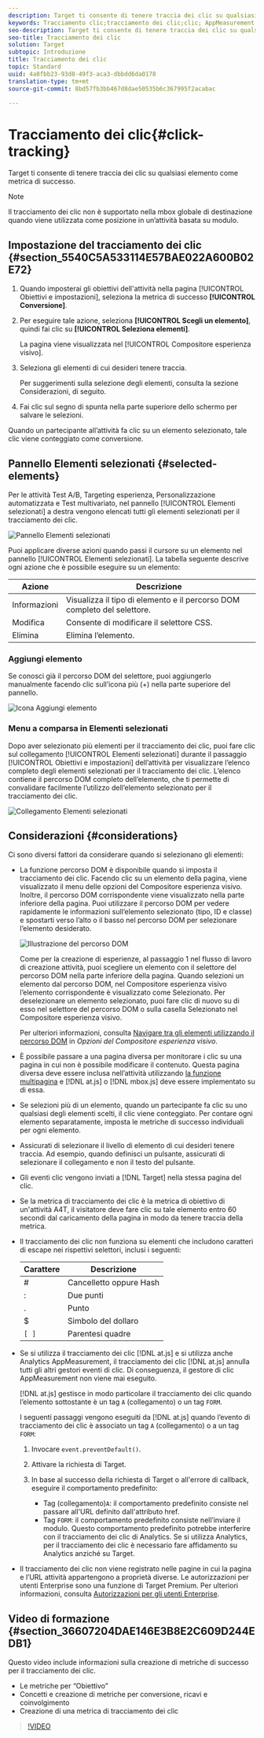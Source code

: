 ```yaml
---
description: Target ti consente di tenere traccia dei clic su qualsiasi elemento come metrica di successo.
keywords: Tracciamento clic;tracciamento dei clic;clic; AppMeasurement
seo-description: Target ti consente di tenere traccia dei clic su qualsiasi elemento come metrica di successo.
seo-title: Tracciamento dei clic
solution: Target
subtopic: Introduzione
title: Tracciamento dei clic
topic: Standard
uuid: 4a8fbb23-93d8-49f3-aca3-dbbdd6da0178
translation-type: tm+mt
source-git-commit: 8bd57fb3bb467d8dae50535b6c367995f2acabac

---
```



# Tracciamento dei clic{#click-tracking}

Target ti consente di tenere traccia dei clic su qualsiasi elemento come metrica di successo.

>[!NOTE]
>
>Il tracciamento dei clic non è supportato nella mbox globale di destinazione quando viene utilizzata come posizione in un’attività basata su modulo.

## Impostazione del tracciamento dei clic {#section_5540C5A533114E57BAE022A600B02E72}

1. Quando imposterai gli obiettivi dell'attività nella pagina [!UICONTROL Obiettivi e impostazioni], seleziona la metrica di successo **[!UICONTROL Conversione]**.
1. Per eseguire tale azione, seleziona **[!UICONTROL Scegli un elemento]**, quindi fai clic su **[!UICONTROL Seleziona elementi]**.

   La pagina viene visualizzata nel [!UICONTROL Compositore esperienza visivo].

1. Seleziona gli elementi di cui desideri tenere traccia.

   Per suggerimenti sulla selezione degli elementi, consulta la sezione Considerazioni, di seguito.

1. Fai clic sul segno di spunta nella parte superiore dello schermo per salvare le selezioni.

Quando un partecipante all’attività fa clic su un elemento selezionato, tale clic viene conteggiato come conversione.

## Pannello Elementi selezionati {#selected-elements}

Per le attività Test A/B, Targeting esperienza, Personalizzazione automatizzata e Test multivariato, nel pannello [!UICONTROL Elementi selezionati] a destra vengono elencati tutti gli elementi selezionati per il tracciamento dei clic.

![Pannello Elementi selezionati](/help/c-activities/r-success-metrics/assets/selected-elements.png)

Puoi applicare diverse azioni quando passi il cursore su un elemento nel pannello [!UICONTROL Elementi selezionati]. La tabella seguente descrive ogni azione che è possibile eseguire su un elemento:

| Azione | Descrizione |
| --- | --- |
| Informazioni | Visualizza il tipo di elemento e il percorso DOM completo del selettore. |
| Modifica | Consente di modificare il selettore CSS. |
| Elimina | Elimina l’elemento. |

### Aggiungi elemento

Se conosci già il percorso DOM del selettore, puoi aggiungerlo manualmente facendo clic sull’icona più (+) nella parte superiore del pannello.

![Icona Aggiungi elemento](/help/c-activities/r-success-metrics/assets/add-element.png)

### Menu a comparsa in Elementi selezionati

Dopo aver selezionato più elementi per il tracciamento dei clic, puoi fare clic sul collegamento [!UICONTROL Elementi selezionati] durante il passaggio [!UICONTROL Obiettivi e impostazioni] dell’attività per visualizzare l’elenco completo degli elementi selezionati per il tracciamento dei clic. L’elenco contiene il percorso DOM completo dell’elemento, che ti permette di convalidare facilmente l’utilizzo dell’elemento selezionato per il tracciamento dei clic.

![Collegamento Elementi selezionati](/help/c-activities/r-success-metrics/assets/elements-selected-link.png)

## Considerazioni {#considerations}

Ci sono diversi fattori da considerare quando si selezionano gli elementi:

* La funzione percorso DOM è disponibile quando si imposta il tracciamento dei clic. Facendo clic su un elemento della pagina, viene visualizzato il menu delle opzioni del Compositore esperienza visivo. Inoltre, il percorso DOM corrispondente viene visualizzato nella parte inferiore della pagina. Puoi utilizzare il percorso DOM per vedere rapidamente le informazioni sull’elemento selezionato (tipo, ID e classe) e spostarti verso l’alto o il basso nel percorso DOM per selezionare l’elemento desiderato.

   ![Illustrazione del percorso DOM](/help/c-activities/r-success-metrics/assets/click-tracking-dom.png)

   Come per la creazione di esperienze, al passaggio 1 nel flusso di lavoro di creazione attività, puoi scegliere un elemento con il selettore del percorso DOM nella parte inferiore della pagina. Quando selezioni un elemento dal percorso DOM, nel Compositore esperienza visivo l’elemento corrispondente è visualizzato come Selezionato. Per deselezionare un elemento selezionato, puoi fare clic di nuovo su di esso nel selettore del percorso DOM o sulla casella Selezionato nel Compositore esperienza visivo.

   Per ulteriori informazioni, consulta [Navigare tra gli elementi utilizzando il percorso DOM](/help/c-experiences/c-visual-experience-composer/viztarget-options.md#dom-path) in *Opzioni del Compositore esperienza visivo*.

* È possibile passare a una pagina diversa per monitorare i clic su una pagina in cui non è possibile modificare il contenuto. Questa pagina diversa deve essere inclusa nell’attività utilizzando [la funzione multipagina](../../c-experiences/c-visual-experience-composer/multipage-activity.md#concept_277E096063E14813AC5D8EDFA1D2ED48) e [!DNL at.js] o [!DNL mbox.js] deve essere implementato su di essa.
* Se selezioni più di un elemento, quando un partecipante fa clic su uno qualsiasi degli elementi scelti, il clic viene conteggiato. Per contare ogni elemento separatamente, imposta le metriche di successo individuali per ogni elemento.
* Assicurati di selezionare il livello di elemento di cui desideri tenere traccia. Ad esempio, quando definisci un pulsante, assicurati di selezionare il collegamento e non il testo del pulsante.
* Gli eventi clic vengono inviati a [!DNL Target] nella stessa pagina del clic.
* Se la metrica di tracciamento dei clic è la metrica di obiettivo di un'attività A4T, il visitatore deve fare clic su tale elemento entro 60 secondi dal caricamento della pagina in modo da tenere traccia della metrica.
* Il tracciamento dei clic non funziona su elementi che includono caratteri di escape nei rispettivi selettori, inclusi i seguenti:

   | Carattere | Descrizione |
   |---|---|
   | # | Cancelletto oppure Hash |
   | : | Due punti |
   | . | Punto |
   | $ | Simbolo del dollaro |
   | `[ ]` | Parentesi quadre |

* Se si utilizza il tracciamento dei clic [!DNL at.js] e si utilizza anche Analytics AppMeasurement, il tracciamento dei clic [!DNL at.js] annulla tutti gli altri gestori eventi di clic. Di conseguenza, il gestore di clic AppMeasurement non viene mai eseguito.

   [!DNL at.js] gestisce in modo particolare il tracciamento dei clic quando l’elemento sottostante è un tag `A` (collegamento) o un tag `FORM`.

   I seguenti passaggi vengono eseguiti da [!DNL at.js] quando l’evento di tracciamento dei clic è associato un tag `A` (collegamento) o a un tag `FORM`:

   1. Invocare `event.preventDefault()`.

   1. Attivare la richiesta di Target.

   1. In base al successo della richiesta di Target o all'errore di callback, eseguire il comportamento predefinito:

      * Tag (collegamento)`A`: il comportamento predefinito consiste nel passare all'URL definito dall'attributo href.
      * Tag `FORM`: il comportamento predefinito consiste nell’inviare il modulo.
   Questo comportamento predefinito potrebbe interferire con il tracciamento dei clic di Analytics. Se si utilizza Analytics, per il tracciamento dei clic è necessario fare affidamento su Analytics anziché su Target.

* Il tracciamento dei clic non viene registrato nelle pagine in cui la pagina e l’URL attività appartengono a proprietà diverse. Le autorizzazioni per utenti Enterprise sono una funzione di Target Premium. Per ulteriori informazioni, consulta [Autorizzazioni per gli utenti Enterprise](/help/administrating-target/c-user-management/property-channel/property-channel.md).

## Video di formazione {#section_36607204DAE146E3B8E2C609D244EDB1}

Questo video include informazioni sulla creazione di metriche di successo per il tracciamento dei clic.

* Le metriche per “Obiettivo”
* Concetti e creazione di metriche per conversione, ricavi e coinvolgimento
* Creazione di una metrica di tracciamento dei clic

>[!VIDEO](https://video.tv.adobe.com/v/17380?captions=ita)